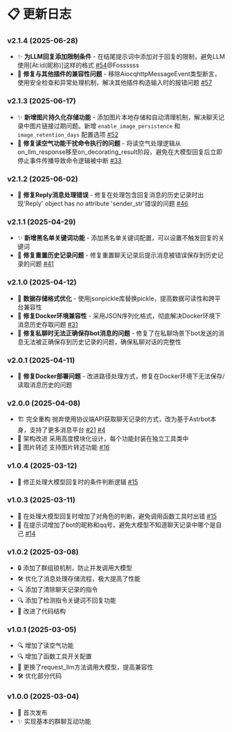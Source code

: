 # 📋 更新日志

### v2.1.4 (2025-06-28)
- ✨ **为LLM回复添加限制条件** - 在结尾提示词中添加对于回复的限制，避免LLM使用[At:id(昵称)]这样的格式 [#54](https://github.com/23q3/astrbot_plugin_SpectreCore/issues/54)@Fossssss
- 🐛 **修复与其他插件的兼容性问题** - 移除AiocqhttpMessageEvent类型断言，使用安全检查和异常处理机制，解决其他插件构造输入时的报错问题 [#57](https://github.com/23q3/astrbot_plugin_SpectreCore/issues/57)

### v2.1.3 (2025-06-17)
- ✨ **新增图片持久化存储功能** - 添加图片本地存储和自动清理机制，解决聊天记录中图片链接过期问题。新增 `enable_image_persistence` 和 `image_retention_days` 配置选项 [#52](https://github.com/23q3/astrbot_plugin_SpectreCore/issues/52)
- 🐛 **修复读空气功能干扰命令执行的问题** - 将读空气处理逻辑从on_llm_response移至on_decorating_result阶段，避免在大模型回复后立即停止事件传播导致命令逻辑被中断 [#33](https://github.com/23q3/astrbot_plugin_SpectreCore/issues/33)

### v2.1.2 (2025-06-02)
- 🐛 **修复Reply消息处理错误** - 修复在处理包含回复消息的历史记录时出现'Reply' object has no attribute 'sender_str'错误的问题 [#46](https://github.com/23q3/astrbot_plugin_SpectreCore/issues/46)

### v2.1.1 (2025-04-29)
- ✨ **新增黑名单关键词功能** - 添加黑名单关键词配置，可以设置不触发回复的关键词
- 🐛 **修复重置历史记录问题** - 修复重置聊天记录后提示消息被错误保存到历史记录的问题 [#41](https://github.com/23q3/astrbot_plugin_SpectreCore/issues/41)

### v2.1.0 (2025-04-12)
- 🔄 **数据存储格式优化** - 使用jsonpickle库替换pickle，提高数据可读性和跨平台兼容性
- 🐛 **修复Docker环境兼容性** - 采用JSON序列化格式，彻底解决Docker环境下消息历史存取问题 [#31](https://github.com/23q3/astrbot_plugin_SpectreCore/issues/31)
- 🐛 **修复私聊时无法正确保存bot消息的问题** - 修复了在私聊场景下bot发送的消息无法被正确保存到历史记录的问题，确保私聊对话的完整性

### v2.0.1 (2025-04-11)
- 🐛 **修复Docker部署问题** - 改进路径处理方式，修复在Docker环境下无法保存/读取消息历史的问题

### v2.0.0 (2025-04-08)
- 🏗️ 完全重构 抛弃使用协议端API获取聊天记录的方式，改为基于Astrbot本身，支持了更多消息平台 [#21](https://github.com/23q3/astrbot_plugin_SpectreCore/issues/21) [#4](https://github.com/23q3/astrbot_plugin_SpectreCore/issues/4)
- 🔄 架构改进 采用高度模块化设计，每个功能封装在独立工具类中
- 📸 图片转述 支持图片转述功能 [#16](https://github.com/23q3/astrbot_plugin_SpectreCore/issues/16)

### v1.0.4 (2025-03-12)
- 🐛 修正处理大模型回复时的条件判断逻辑 [#15](https://github.com/23q3/astrbot_plugin_SpectreCore/issues/15)

### v1.0.3 (2025-03-11)
- 🐛 在处理大模型回复时增加了对角色的判断，避免调用函数工具时出错 [#15](https://github.com/23q3/astrbot_plugin_SpectreCore/issues/15)
- 🐛 在提示词增加了bot的昵称和qq号，避免大模型不知道聊天记录中哪个是自己 [#14](https://github.com/23q3/astrbot_plugin_SpectreCore/issues/14)

### v1.0.2 (2025-03-08)
- 🔒 添加了群组锁机制，防止并发调用大模型
- 🛠️ 优化了消息处理存储流程，极大提高了性能
- 🔍 添加了清除聊天记录的指令
- 🔍 添加了检测指令关键词不回复功能
- 📝 改进了代码结构

### v1.0.1 (2025-03-05)
- 🔍 增加了读空气功能
- 🔍 增加了函数工具开关配置
- 🔄 更换了request_llm方法调用大模型，提高兼容性
- 🛠️ 优化部分代码

### v1.0.0 (2025-03-04)
- 🎉 首次发布
- ✨ 实现基本的群聊互动功能 